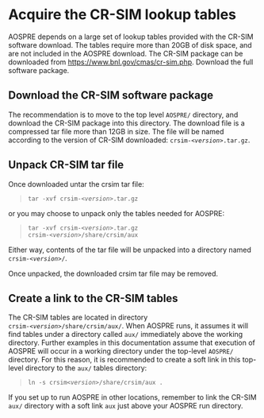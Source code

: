 # Acquire the CR-SIM lookup tables

AOSPRE depends on a large set of lookup tables provided with the CR-SIM
software download.  The tables require more than 20GB of disk space,
and are not included in the AOSPRE download.  The CR-SIM package can be
downloaded from <a href="https://www.bnl.gov/cmas/cr-sim.php">https://www.bnl.gov/cmas/cr-sim.php</a>.
Download the full software package.

## Download the CR-SIM software package

The recommendation is to move to the top level
<code></nobr>AOSPRE/</nobr></code> directory, and download the CR-SIM package
into this directory.  The download file is a compressed tar file more
than 12GB in size.  The file will be named according to the version of CR-SIM downloaded:  <code><nobr>crsim-<<i>version</i>>.tar.gz</nobr></code>.

## Unpack CR-SIM tar file

Once downloaded untar the crsim tar file:

> <code>tar -xvf crsim-<<i>version</i>>.tar.gz</code>

or you may choose to unpack only the tables needed for AOSPRE:

> <code>tar -xvf crsim-<<i>version</i>>.tar.gz crsim-<<i>version</i>>/share/crsim/aux</code>

Either way, contents of the tar file will be unpacked into a directory named <code><nobr>crsim-<<i>version</i>>/</nobr></code>.

Once unpacked, the downloaded crsim tar file may be removed.

## Create a link to the CR-SIM tables

The CR-SIM tables are located in directory
<code><nobr>crsim-<<i>version</i>>/share/crsim/aux/</nobr></code>.
When AOSPRE runs, it assumes it will find tables under a directory called <code>aux/</code> immediately
above the working directory.  Further examples in this documentation
assume that execution of AOSPRE will occur in a working directory under
the top-level <code><nobr>AOSPRE/</nobr></code> directory.  For this reason,
it is recommended to create a soft link in this top-level directory to
the <code>aux/</code> tables directory:

> <code>ln -s crsim<<i>version</i>>/share/crsim/aux .</code>

If you set up to run AOSPRE in other locations, remember to link the
CR-SIM <code>aux/</code> directory with a soft link <code>aux</code>
just above your AOSPRE run directory.
